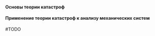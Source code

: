 #### Основы теории катастроф

#### Применение теории катастроф к анализу механических систем

#TODO 